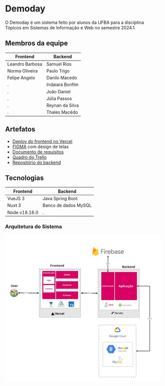 # Demoday
O Demoday é um sistema feito por alunos da UFBA para a disciplina Tópicos em Sistemas de Informação e Web no semestre 2024.1.

## Membros da equipe
Frontend                | Backend
---------               |---------
Leandro Barbosa         | Samuel Rios
Norma Oliveira          | Paulo Trigo
Felipe Angelo           | Danilo Macedo 
.                       | Indaiara Bonfim
.                       | João Daniel 
.                       | Júlia Passos
.                       | Reynan da Silva
.                       | Thales Macêdo


## Artefatos
* [Deploy do frontend no Vercel](https://demoday-omega.vercel.app/)
* [FIGMA](https://www.figma.com/file/tgBiMAOeOy1C1cPPbGdntX/DEMODAY?type=design&node-id=0-1&mode=design&t=k7Q0p52UdAdfpMsC-0) com design de telas
* [Documento de requisitos](https://docs.google.com/document/d/1WxX1Q8yOPc812UFwMu00FkKZp7S3j5BIyUZi6pdiwp0/edit?tab=t.0#heading=h.op8j48fy8tth)
* [Quadro do Trello](https://trello.com/b/cQF1ZpIU/ic0045)
* [Repositório do backend](https://github.com/samuelrios/demoday-api)

## Tecnologias
Frontend      | Backend
---------     |---------
VueJS 3       | Java Spring Boot
Nuxt 3        | Banco de dados MySQL
Node v18.16.0 | .

### Arquitetura do Sistema
![Arquitetura do sistema](public/artifacts/arquitetura_sistema.jpg)